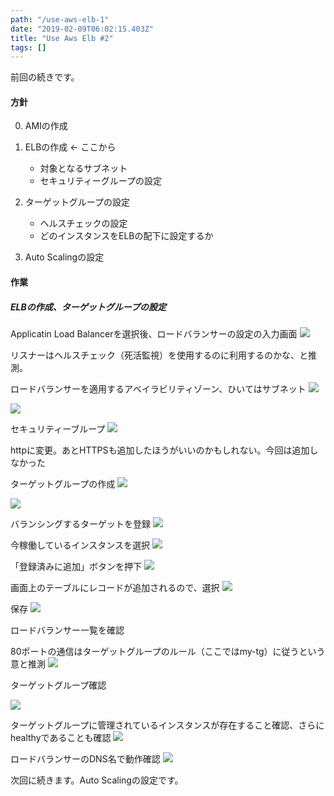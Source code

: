 ```yaml
---
path: "/use-aws-elb-1"
date: "2019-02-09T06:02:15.403Z"
title: "Use Aws Elb #2"
tags: []
---
```


前回の続きです。

#### 方針

0. AMIの作成

1. ELBの作成 <- ここから
    * 対象となるサブネット
    * セキュリティーグループの設定

2. ターゲットグループの設定
    * ヘルスチェックの設定
    * どのインスタンスをELBの配下に設定するか

3. Auto Scalingの設定

#### 作業

##### ELBの作成、ターゲットグループの設定

Applicatin Load Balancerを選択後、ロードバランサーの設定の入力画面
![](https://user-images.githubusercontent.com/37950257/52547984-5ad77400-2e0e-11e9-9fcc-2c9741f6a5ee.png)

リスナーはヘルスチェック（死活監視）を使用するのに利用するのかな、と推測。


ロードバランサーを適用するアベイラビリティゾーン、ひいてはサブネット
![](https://user-images.githubusercontent.com/37950257/52547986-5ad77400-2e0e-11e9-8b44-b0a2b1916a28.png)

![](https://user-images.githubusercontent.com/37950257/52547987-5ad77400-2e0e-11e9-8cae-fae7cff0192a.png)

セキュリティーブループ
![](https://user-images.githubusercontent.com/37950257/52547988-5b700a80-2e0e-11e9-852e-f2bf3d68deef.png)

httpに変更。あとHTTPSも追加したほうがいいのかもしれない。今回は追加しなかった

ターゲットグループの作成
![](https://user-images.githubusercontent.com/37950257/52547989-5b700a80-2e0e-11e9-8152-751b4a2511d0.png)

![](https://user-images.githubusercontent.com/37950257/52547991-5b700a80-2e0e-11e9-961c-11a6c0d3c102.png)

バランシングするターゲットを登録
![](https://user-images.githubusercontent.com/37950257/52547992-5c08a100-2e0e-11e9-8757-34963ea3433f.png)

今稼働しているインスタンスを選択
![](https://user-images.githubusercontent.com/37950257/52547993-5ca13780-2e0e-11e9-9bcf-af6cee1cb992.png)

「登録済みに追加」ボタンを押下
![](https://user-images.githubusercontent.com/37950257/52547994-5ca13780-2e0e-11e9-98d6-ee8c6d0ac79c.png)


画面上のテーブルにレコードが追加されるので、選択
![](https://user-images.githubusercontent.com/37950257/52547996-5ca13780-2e0e-11e9-9500-a1e99e7edbcf.png)

保存
![](https://user-images.githubusercontent.com/37950257/52547997-5d39ce00-2e0e-11e9-957e-ddf927172f71.png)


ロードバランサー一覧を確認

80ポートの通信はターゲットグループのルール（ここではmy-tg）に従うという意と推測
![](https://user-images.githubusercontent.com/37950257/52548694-7ba1c880-2e12-11e9-9e0a-6d7a7973e055.png)

ターゲットグループ確認

![](https://user-images.githubusercontent.com/37950257/52548865-7133fe80-2e13-11e9-8f98-847660cf7764.png)

ターゲットグループに管理されているインスタンスが存在すること確認、さらにhealthyであることも確認
![](https://user-images.githubusercontent.com/37950257/52548695-7ba1c880-2e12-11e9-9c77-648dc90be30d.png)


ロードバランサーのDNS名で動作確認
![](https://user-images.githubusercontent.com/37950257/52548952-f9b29f00-2e13-11e9-8866-f9166e8a2ccd.png)

次回に続きます。Auto Scalingの設定です。
